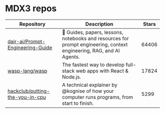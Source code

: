 # MDX3 repos

| Repository                                                                              | Description                                                                                                          | Stars |
| --------------------------------------------------------------------------------------- | -------------------------------------------------------------------------------------------------------------------- | ----- |
| [dair-ai/Prompt-Engineering-Guide](https://github.com/dair-ai/Prompt-Engineering-Guide) | 🐙 Guides, papers, lessons, notebooks and resources for prompt engineering, context engineering, RAG, and AI Agents. | 64406 |
| [wasp-lang/wasp](https://github.com/wasp-lang/wasp)                                     | The fastest way to develop full-stack web apps with React & Node.js.                                                 | 17824 |
| [hackclub/putting-the-you-in-cpu](https://github.com/hackclub/putting-the-you-in-cpu)   | A technical explainer by @kognise of how your computer runs programs, from start to finish.                          | 5299  |
